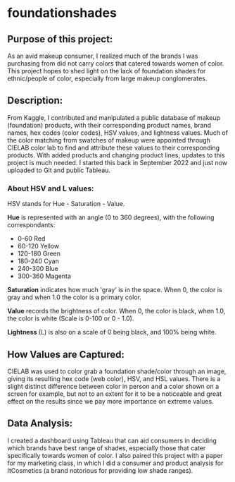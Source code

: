 # foundationshades


## Purpose of this project: 
As an avid makeup consumer, I realized much of the brands I was purchasing from did not carry colors that catered towards women of color. This project hopes to shed light on the lack of foundation shades for ethnic/people of color, especially from large makeup conglomerates. 

## Description: 
From Kaggle, I contributed and manipulated a public database of makeup (foundation) products, with their corresponding product names, brand names, hex codes (color codes), HSV values, and lightness values. Much of the color matching from swatches of makeup were appointed through CIELAB color lab to find and attribute these values to their corresponding products. With added products and changing product lines, updates to this project is much needed. I started this back in September 2022 and just now uploaded to Git and public Tableau.

### About HSV and L values:

HSV stands for Hue - Saturation - Value. 

**Hue** is represented with an angle (0 to 360 degrees), with the following correspondants: 

- 0-60	Red
- 60-120	Yellow
- 120-180	Green
- 180-240	Cyan
- 240-300	Blue
- 300-360	Magenta


**Saturation** indicates how much 'gray' is in the space. When 0, the color is gray and when 1.0 the color is a primary color. 

**Value** records the brightness of color. When 0, the color is black, when 1.0, the color is white (Scale is 0-100 or 0 - 1.0).

**Lightness** (L) is also on a scale of 0 being black, and 100% being white. 

## How Values are Captured: 
CIELAB was used to color grab a foundation shade/color through an image, giving its resulting hex code (web color), HSV, and HSL values. 
There is a slight distinct difference between color in person and a color shown on a screen for example, but not to an extent for it to be a noticeable and great effect on the results since we pay more importance on extreme values. 


## Data Analysis: 
I created a dashboard using Tableau that can aid consumers in deciding which brands  have best range of shades, especially those that cater specifically towards women of color. I also paired this project with a paper for my marketing class, in which I did a consumer and product analysis for ItCosmetics (a brand notorious for providing low shade ranges).  
